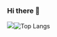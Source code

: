 ### Hi there 👋

![](https://github-readme-stats.vercel.app/api?username=badgerops&theme=gruvbox)![Top Langs](https://github-readme-stats.vercel.app/api/top-langs/?username=badgerops&layout=compact&theme=gruvbox)

<!--
**BadgerOps/badgerops** is a ✨ _special_ ✨ repository because its `README.md` (this file) appears on your GitHub profile.

Here are some ideas to get you started:

- 🔭 I’m currently working on ...
- 🌱 I’m currently learning ...
- 👯 I’m looking to collaborate on ...
- 🤔 I’m looking for help with ...
- 💬 Ask me about ...
- 📫 How to reach me: ...
- 😄 Pronouns: ...
- ⚡ Fun fact: ...
-->
